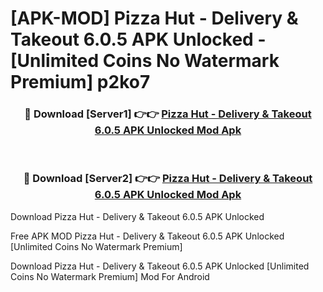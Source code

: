 # [APK-MOD] Pizza Hut - Delivery & Takeout 6.0.5 APK Unlocked - [Unlimited Coins No Watermark Premium] p2ko7



<div align="center">
<h3>🔴 Download [Server1] 👉👉 <a href="https://momento.my/?title=Pizza_Hut_-_Delivery_&_Takeout_6.0.5_APK_Unlocked">Pizza Hut - Delivery & Takeout 6.0.5 APK Unlocked Mod Apk</a></h3><br>

<h3>🔴 Download [Server2] 👉👉 <a href="https://momento.my/?title=Pizza_Hut_-_Delivery_&_Takeout_6.0.5_APK_Unlocked">Pizza Hut - Delivery & Takeout 6.0.5 APK Unlocked Mod Apk</a></h3>
</div>



Download Pizza Hut - Delivery & Takeout 6.0.5 APK Unlocked 

Free APK MOD Pizza Hut - Delivery & Takeout 6.0.5 APK Unlocked [Unlimited Coins No Watermark Premium]

Download Pizza Hut - Delivery & Takeout 6.0.5 APK Unlocked [Unlimited Coins No Watermark Premium] Mod For Android

